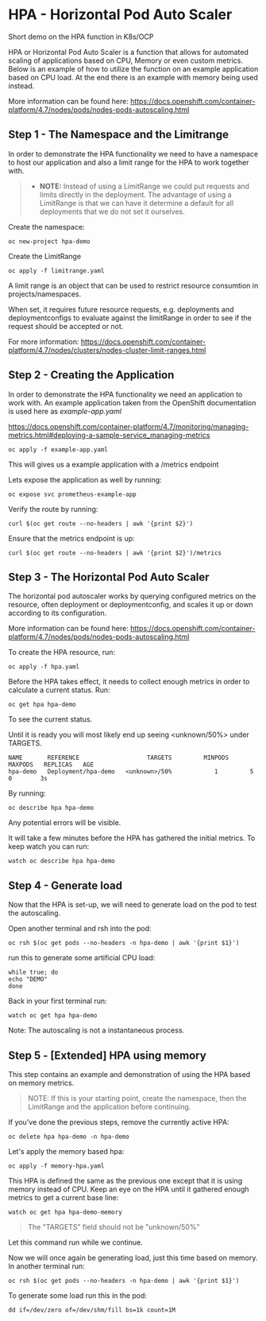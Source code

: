 HPA - Horizontal Pod Auto Scaler
=========
Short demo on the HPA function in K8s/OCP

HPA or Horizontal Pod Auto Scaler is a function that allows for automated scaling of applications based on CPU, Memory or even custom metrics. Below is an example of how to utilize the function on an example application based on CPU load. At the end there is an example with memory being used instead.

More information can be found here: https://docs.openshift.com/container-platform/4.7/nodes/pods/nodes-pods-autoscaling.html

Step 1 - The Namespace and the Limitrange
------------
In order to demonstrate the HPA functionality we need to have a namespace to host our application and also a limit range for the HPA to work together with.

>- **NOTE:** Instead of using a LimitRange we could put requests and limits directly in the deployment. The advantage of using a LimitRange is that we can have it determine a default for all deployments that we do not set it ourselves.

Create the namespace:

`oc new-project hpa-demo`

Create the LimitRange

`oc apply -f limitrange.yaml`

A limit range is an object that can be used to restrict resource consumtion in projects/namespaces.

When set, it requires future resource requests, e.g. deployments and deploymentconfigs to evaluate against the limitRange in order to see if the request should be accepted or not.

For more information: https://docs.openshift.com/container-platform/4.7/nodes/clusters/nodes-cluster-limit-ranges.html

Step 2 - Creating the Application
------------
In order to demonstrate the HPA functionality we need an application to work with.
An example application taken from the OpenShift documentation is used here as  *example-app.yaml*

https://docs.openshift.com/container-platform/4.7/monitoring/managing-metrics.html#deploying-a-sample-service_managing-metrics

`oc apply -f example-app.yaml`

This will gives us a example application with a /metrics endpoint

Lets expose the application as well by running:

`oc expose svc prometheus-example-app`

Verify the route by running:

`curl $(oc get route --no-headers | awk '{print $2}')`

Ensure that the metrics endpoint is up:

`curl $(oc get route --no-headers | awk '{print $2}')/metrics`

Step 3 - The Horizontal Pod Auto Scaler
------------
The horizontal pod autoscaler works by querying configured metrics on the resource, often deployment or deploymentconfig, and scales it up or down according to its configuration.

More information can be found here: https://docs.openshift.com/container-platform/4.7/nodes/pods/nodes-pods-autoscaling.html

To create the HPA resource, run:

`oc apply -f hpa.yaml` 

Before the HPA takes effect, it needs to collect enough metrics in order to calculate a current status. Run:

`oc get hpa hpa-demo`

To see the current status. 

Until it is ready you will most likely end up seeing <unknown/50%> under TARGETS.

```
NAME       REFERENCE                   TARGETS         MINPODS   MAXPODS   REPLICAS   AGE
hpa-demo   Deployment/hpa-demo   <unknown>/50%            1         5         0        3s
```

By running: 

`oc describe hpa hpa-demo` 

Any potential errors will be visible. 

It will take a few minutes before the HPA has gathered the initial metrics. To keep watch you can run:

`watch oc describe hpa hpa-demo`


Step 4 - Generate load
------------
Now that the HPA is set-up, we will need to generate load on the pod to test the autoscaling.

Open another terminal and
rsh into the pod:

`oc rsh $(oc get pods --no-headers -n hpa-demo | awk '{print $1}')` 

run this to generate some artificial CPU load:

```
while true; do
echo "DEMO"
done
```
Back in your first terminal run:

`watch oc get hpa hpa-demo`

Note: The autoscaling is not a instantaneous process. 

Step 5 - [Extended] HPA using memory
------------
This step contains an example and demonstration of using the HPA based on memory metrics.

> NOTE: If this is your starting point, create the namespace, then the LimitRange and the application before continuing.

If you've done the previous steps, remove the currently active HPA:

`oc delete hpa hpa-demo -n hpa-demo`

Let's apply the memory based hpa:

`oc apply -f memory-hpa.yaml`

This HPA is defined the same as the previous one except that it is using memory instead of CPU. Keep an eye on the HPA until it gathered enough metrics to get a current base line:

`watch oc get hpa hpa-demo-memory` 
> The "TARGETS" field should not be "unknown/50%"

Let this command run while we continue.

Now we will once again be generating load, just this time based on memory. In another terminal run:

`oc rsh $(oc get pods --no-headers -n hpa-demo | awk '{print $1}')`

To generate some load run this in the pod:

`dd if=/dev/zero of=/dev/shm/fill bs=1k count=1M`
